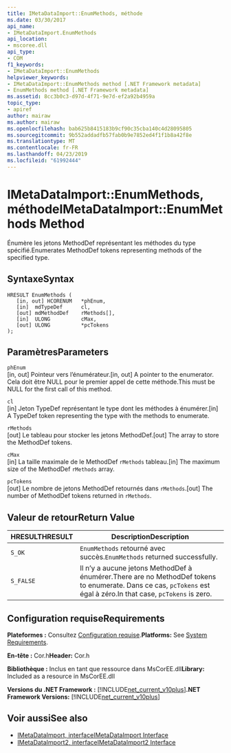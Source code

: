 ```yaml
---
title: IMetaDataImport::EnumMethods, méthode
ms.date: 03/30/2017
api_name:
- IMetaDataImport.EnumMethods
api_location:
- mscoree.dll
api_type:
- COM
f1_keywords:
- IMetaDataImport::EnumMethods
helpviewer_keywords:
- IMetaDataImport::EnumMethods method [.NET Framework metadata]
- EnumMethods method [.NET Framework metadata]
ms.assetid: 8cc3b0c3-d97d-4f71-9e7d-ef2a92b4959a
topic_type:
- apiref
author: mairaw
ms.author: mairaw
ms.openlocfilehash: bab625b8415183b9cf90c35cba140c4d28095805
ms.sourcegitcommit: 9b552addadfb57fab0b9e7852ed4f1f1b8a42f8e
ms.translationtype: MT
ms.contentlocale: fr-FR
ms.lasthandoff: 04/23/2019
ms.locfileid: "61992444"
---
```

# <a name="imetadataimportenummethods-method"></a><span data-ttu-id="adb8e-102">IMetaDataImport::EnumMethods, méthode</span><span class="sxs-lookup"><span data-stu-id="adb8e-102">IMetaDataImport::EnumMethods Method</span></span>
<span data-ttu-id="adb8e-103">Énumère les jetons MethodDef représentant les méthodes du type spécifié.</span><span class="sxs-lookup"><span data-stu-id="adb8e-103">Enumerates MethodDef tokens representing methods of the specified type.</span></span>  
  
## <a name="syntax"></a><span data-ttu-id="adb8e-104">Syntaxe</span><span class="sxs-lookup"><span data-stu-id="adb8e-104">Syntax</span></span>  
  
```  
HRESULT EnumMethods (  
   [in, out] HCORENUM   *phEnum,   
   [in]  mdTypeDef      cl,   
   [out] mdMethodDef    rMethods[],   
   [in]  ULONG          cMax,   
   [out] ULONG          *pcTokens  
);  
```  
  
## <a name="parameters"></a><span data-ttu-id="adb8e-105">Paramètres</span><span class="sxs-lookup"><span data-stu-id="adb8e-105">Parameters</span></span>  
 `phEnum`  
 <span data-ttu-id="adb8e-106">[in, out] Pointeur vers l’énumérateur.</span><span class="sxs-lookup"><span data-stu-id="adb8e-106">[in, out] A pointer to the enumerator.</span></span> <span data-ttu-id="adb8e-107">Cela doit être NULL pour le premier appel de cette méthode.</span><span class="sxs-lookup"><span data-stu-id="adb8e-107">This must be NULL for the first call of this method.</span></span>  
  
 `cl`  
 <span data-ttu-id="adb8e-108">[in] Jeton TypeDef représentant le type dont les méthodes à énumérer.</span><span class="sxs-lookup"><span data-stu-id="adb8e-108">[in] A TypeDef token representing the type with the methods to enumerate.</span></span>  
  
 `rMethods`  
 <span data-ttu-id="adb8e-109">[out] Le tableau pour stocker les jetons MethodDef.</span><span class="sxs-lookup"><span data-stu-id="adb8e-109">[out] The array to store the MethodDef tokens.</span></span>  
  
 `cMax`  
 <span data-ttu-id="adb8e-110">[in] La taille maximale de le MethodDef `rMethods` tableau.</span><span class="sxs-lookup"><span data-stu-id="adb8e-110">[in] The maximum size of the MethodDef `rMethods` array.</span></span>  
  
 `pcTokens`  
 <span data-ttu-id="adb8e-111">[out] Le nombre de jetons MethodDef retournés dans `rMethods`.</span><span class="sxs-lookup"><span data-stu-id="adb8e-111">[out] The number of MethodDef tokens returned in `rMethods`.</span></span>  
  
## <a name="return-value"></a><span data-ttu-id="adb8e-112">Valeur de retour</span><span class="sxs-lookup"><span data-stu-id="adb8e-112">Return Value</span></span>  
  
|<span data-ttu-id="adb8e-113">HRESULT</span><span class="sxs-lookup"><span data-stu-id="adb8e-113">HRESULT</span></span>|<span data-ttu-id="adb8e-114">Description</span><span class="sxs-lookup"><span data-stu-id="adb8e-114">Description</span></span>|  
|-------------|-----------------|  
|`S_OK`|<span data-ttu-id="adb8e-115">`EnumMethods` retourné avec succès.</span><span class="sxs-lookup"><span data-stu-id="adb8e-115">`EnumMethods` returned successfully.</span></span>|  
|`S_FALSE`|<span data-ttu-id="adb8e-116">Il n’y a aucune jetons MethodDef à énumérer.</span><span class="sxs-lookup"><span data-stu-id="adb8e-116">There are no MethodDef tokens to enumerate.</span></span> <span data-ttu-id="adb8e-117">Dans ce cas, `pcTokens` est égal à zéro.</span><span class="sxs-lookup"><span data-stu-id="adb8e-117">In that case, `pcTokens` is zero.</span></span>|  
  
## <a name="requirements"></a><span data-ttu-id="adb8e-118">Configuration requise</span><span class="sxs-lookup"><span data-stu-id="adb8e-118">Requirements</span></span>  
 <span data-ttu-id="adb8e-119">**Plateformes :** Consultez [Configuration requise](../../../../docs/framework/get-started/system-requirements.md).</span><span class="sxs-lookup"><span data-stu-id="adb8e-119">**Platforms:** See [System Requirements](../../../../docs/framework/get-started/system-requirements.md).</span></span>  
  
 <span data-ttu-id="adb8e-120">**En-tête :** Cor.h</span><span class="sxs-lookup"><span data-stu-id="adb8e-120">**Header:** Cor.h</span></span>  
  
 <span data-ttu-id="adb8e-121">**Bibliothèque :** Inclus en tant que ressource dans MsCorEE.dll</span><span class="sxs-lookup"><span data-stu-id="adb8e-121">**Library:** Included as a resource in MsCorEE.dll</span></span>  
  
 <span data-ttu-id="adb8e-122">**Versions du .NET Framework :** [!INCLUDE[net_current_v10plus](../../../../includes/net-current-v10plus-md.md)]</span><span class="sxs-lookup"><span data-stu-id="adb8e-122">**.NET Framework Versions:** [!INCLUDE[net_current_v10plus](../../../../includes/net-current-v10plus-md.md)]</span></span>  
  
## <a name="see-also"></a><span data-ttu-id="adb8e-123">Voir aussi</span><span class="sxs-lookup"><span data-stu-id="adb8e-123">See also</span></span>

- [<span data-ttu-id="adb8e-124">IMetaDataImport, interface</span><span class="sxs-lookup"><span data-stu-id="adb8e-124">IMetaDataImport Interface</span></span>](../../../../docs/framework/unmanaged-api/metadata/imetadataimport-interface.md)
- [<span data-ttu-id="adb8e-125">IMetaDataImport2, interface</span><span class="sxs-lookup"><span data-stu-id="adb8e-125">IMetaDataImport2 Interface</span></span>](../../../../docs/framework/unmanaged-api/metadata/imetadataimport2-interface.md)
